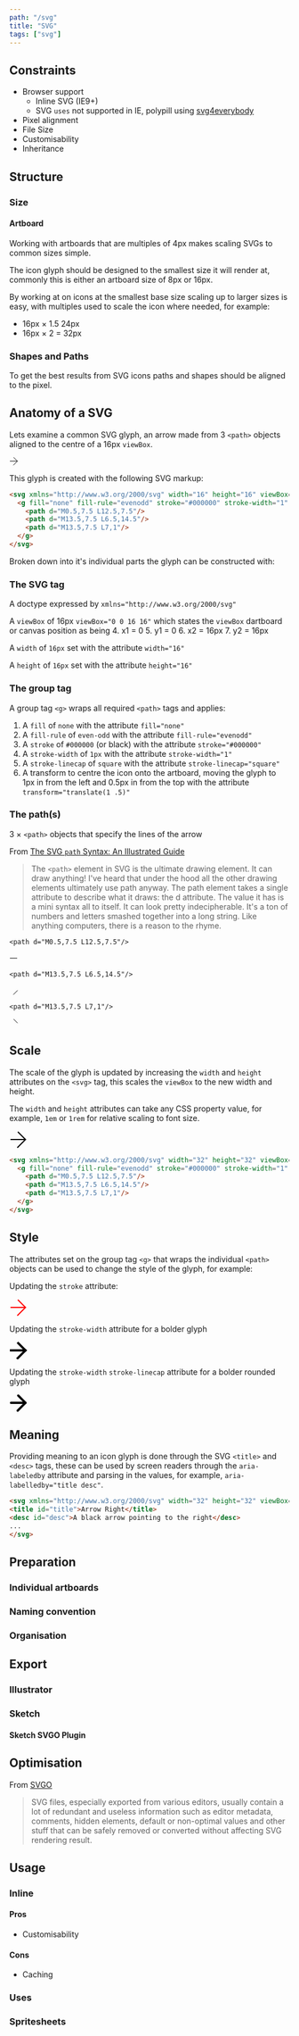```yaml
---
path: "/svg"
title: "SVG"
tags: ["svg"]
---
```


## Constraints

* Browser support
    * Inline SVG (IE9+)
    * SVG `uses` not supported in IE, polypill using [svg4everybody]
* Pixel alignment
* File Size
* Customisability
* Inheritance

## Structure

### Size

#### Artboard

Working with artboards that are multiples of 4px makes scaling SVGs to common sizes simple.

The icon glyph should be designed to the smallest size it will render at, commonly this is either an artboard size of 8px or 16px. 

By working at on icons at the smallest base size scaling up to larger sizes is easy, with multiples used to scale the icon where needed, for example:

* 16px &times; 1.5 24px
* 16px &times; 2 = 32px

### Shapes and Paths

To get the best results from SVG icons paths and shapes should be aligned to the pixel.

## Anatomy of a SVG

Lets examine a common SVG glyph, an arrow made from 3 `<path>` objects aligned to the centre of a 16px `viewBox`.

<svg xmlns="http://www.w3.org/2000/svg" width="16" height="16" viewBox="0 0 16 16">
  <g fill="none" fill-rule="evenodd" stroke="#000000" stroke-width="1" stroke-linecap="square" transform="translate(1 .5)">
    <path d="M0.5,7.5 L12.5,7.5"/>
    <path d="M13.5,7.5 L6.5,14.5"/>
    <path d="M13.5,7.5 L7,1"/>
  </g>
</svg>

This glyph is created with the following SVG markup:

```html
<svg xmlns="http://www.w3.org/2000/svg" width="16" height="16" viewBox="0 0 16 16">
  <g fill="none" fill-rule="evenodd" stroke="#000000" stroke-width="1" stroke-linecap="square" transform="translate(1 .5)">
    <path d="M0.5,7.5 L12.5,7.5"/>
    <path d="M13.5,7.5 L6.5,14.5"/>
    <path d="M13.5,7.5 L7,1"/>
  </g>
</svg>
```

Broken down into it's individual parts the glyph can be constructed with:

### The SVG tag

A doctype expressed by `xmlns="http://www.w3.org/2000/svg"`

A `viewBox` of 16px `viewBox="0 0 16 16"` which states the `viewBox` dartboard or canvas position as being
    4. x1 = 0
    5. y1 = 0
    6. x2 = 16px
    7. y2 = 16px

A `width` of `16px` set with the attribute `width="16"`

A `height` of `16px` set with the attribute `height="16"`

### The group tag

A group tag `<g>` wraps all required `<path>` tags and applies:

1. A `fill` of `none` with the attribute `fill="none"`
2. A `fill-rule` of `even-odd` with the attribute `fill-rule="evenodd"`
3. A `stroke` of `#000000` (or black) with the attribute `stroke="#000000"`
4. A `stroke-width` of `1px` with the attribute `stroke-width="1"`
5. A `stroke-linecap` of `square` with the attribute `stroke-linecap="square"`
6. A transform to centre the icon onto the artboard, moving the glyph to 1px in from the left and 0.5px in from the top with the attribute `transform="translate(1 .5)"`

### The path(s)

3 &times; `<path>` objects that specify the lines of the arrow

From [The SVG `path` Syntax: An Illustrated Guide]

> The `<path>` element in SVG is the ultimate drawing element. It can draw anything! I've heard that under the hood all the other drawing elements ultimately use path anyway. The path element takes a single attribute to describe what it draws: the d attribute. The value it has is a mini syntax all to itself. It can look pretty indecipherable. It's a ton of numbers and letters smashed together into a long string. Like anything computers, there is a reason to the rhyme.

`<path d="M0.5,7.5 L12.5,7.5"/>`

<svg xmlns="http://www.w3.org/2000/svg" width="16" height="16" viewBox="0 0 16 16">
  <g fill="none" fill-rule="evenodd" stroke="#000000" stroke-width="1" stroke-linecap="square" transform="translate(1 .5)">
    <path d="M0.5,7.5 L12.5,7.5"/>
  </g>
</svg>

`<path d="M13.5,7.5 L6.5,14.5"/>`

<svg xmlns="http://www.w3.org/2000/svg" width="16" height="16" viewBox="0 0 16 16">
  <g fill="none" fill-rule="evenodd" stroke="#000000" stroke-width="1" stroke-linecap="square" transform="translate(1 .5)">
    <path d="M13.5,7.5 L6.5,14.5"/>
  </g>
</svg>

`<path d="M13.5,7.5 L7,1"/>`

<svg xmlns="http://www.w3.org/2000/svg" width="16" height="16" viewBox="0 0 16 16">
  <g fill="none" fill-rule="evenodd" stroke="#000000" stroke-width="1" stroke-linecap="square" transform="translate(1 .5)">
    <path d="M13.5,7.5 L7,1"/>
  </g>
</svg>


## Scale

The scale of the glyph is updated by increasing the `width` and `height` attributes on the `<svg>` tag, this scales the `viewBox` to the new width and height.

The `width` and `height` attributes can take any CSS property value, for example, `1em` or `1rem` for relative scaling to font size. 

<svg xmlns="http://www.w3.org/2000/svg" width="32" height="32" viewBox="0 0 16 16">
  <g fill="none" fill-rule="evenodd" stroke="#000000" stroke-width="1" stroke-linecap="square" transform="translate(1 .5)">
    <path d="M0.5,7.5 L12.5,7.5"/>
    <path d="M13.5,7.5 L6.5,14.5"/>
    <path d="M13.5,7.5 L7,1"/>
  </g>
</svg>

```html
<svg xmlns="http://www.w3.org/2000/svg" width="32" height="32" viewBox="0 0 16 16">
  <g fill="none" fill-rule="evenodd" stroke="#000000" stroke-width="1" stroke-linecap="square" transform="translate(1 .5)">
    <path d="M0.5,7.5 L12.5,7.5"/>
    <path d="M13.5,7.5 L6.5,14.5"/>
    <path d="M13.5,7.5 L7,1"/>
  </g>
</svg>
```

## Style

The attributes set on the group tag `<g>` that wraps the individual `<path>` objects can be used to change the style of the glyph, for example:

Updating the `stroke` attribute:

<svg xmlns="http://www.w3.org/2000/svg" width="32" height="32" viewBox="0 0 16 16">
  <g fill="none" fill-rule="evenodd" stroke="red" stroke-width="1" stroke-linecap="square" transform="translate(1 .5)">
    <path d="M0.5,7.5 L12.5,7.5"/>
    <path d="M13.5,7.5 L6.5,14.5"/>
    <path d="M13.5,7.5 L7,1"/>
  </g>
</svg>

Updating the `stroke-width` attribute for a bolder glyph

<svg xmlns="http://www.w3.org/2000/svg" width="32" height="32" viewBox="0 0 16 16">
  <g fill="none" fill-rule="evenodd" stroke="#000000" stroke-width="2" stroke-linecap="square" transform="translate(1 .5)">
    <path d="M0.5,7.5 L12.5,7.5"/>
    <path d="M13.5,7.5 L6.5,14.5"/>
    <path d="M13.5,7.5 L7,1"/>
  </g>
</svg>

Updating the `stroke-width` `stroke-linecap` attribute for a bolder rounded glyph

<svg xmlns="http://www.w3.org/2000/svg" width="32" height="32" viewBox="0 0 16 16">
  <g fill="none" fill-rule="evenodd" stroke="#000000" stroke-width="2" stroke-linecap="round" transform="translate(1 .5)">
    <path d="M0.5,7.5 L12.5,7.5"/>
    <path d="M13.5,7.5 L6.5,14.5"/>
    <path d="M13.5,7.5 L7,1"/>
  </g>
</svg>

## Meaning

Providing meaning to an icon glyph is done through the SVG `<title>` and `<desc>` tags, these can be used by screen readers through the `aria-labeledby` attribute and parsing in the values, for example, `aria-labelledby="title desc"`.

```html
<svg xmlns="http://www.w3.org/2000/svg" width="32" height="32" viewBox="0 0 16 16" aria-labelledby="title desc">
<title id="title">Arrow Right</title>
<desc id="desc">A black arrow pointing to the right</desc>
...
</svg>
```

## Preparation

### Individual artboards



### Naming convention



### Organisation



## Export

### Illustrator

### Sketch



#### Sketch SVGO Plugin



## Optimisation

From [SVGO]

> SVG files, especially exported from various editors, usually contain a lot of redundant and useless information such as editor metadata, comments, hidden elements, default or non-optimal values and other stuff that can be safely removed or converted without affecting SVG rendering result.

## Usage

### Inline

#### Pros

* Customisability

#### Cons

* Caching

### Uses



### Spritesheets


[svg4everybody]: (https://github.com/jonathantneal/svg4everybody)
[The SVG `path` Syntax: An Illustrated Guide]: (https://css-tricks.com/svg-path-syntax-illustrated-guide/)
[svgo]: (https://github.com/svg/svgo)
[svg-sprite-generator]: (https://github.com/frexy/svg-sprite-generator)
[svgontheweb]: (https://svgontheweb.com/)